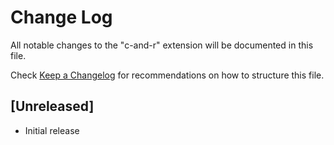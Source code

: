 # Change Log

All notable changes to the "c-and-r" extension will be documented in this file.

Check [Keep a Changelog](http://keepachangelog.com/) for recommendations on how to structure this file.

## [Unreleased]

- Initial release